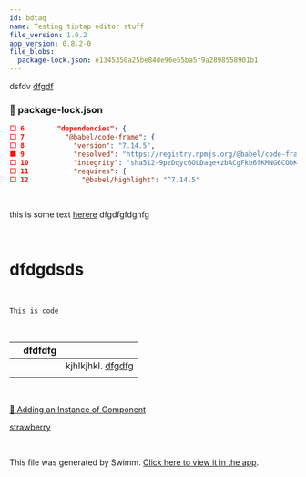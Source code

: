```yaml
---
id: bdtaq
name: Testing tiptap editor stuff
file_version: 1.0.2
app_version: 0.8.2-0
file_blobs:
  package-lock.json: e1345350a25be84de96e55ba5f9a2898558901b1
---
```


dsfdv [dfgdf](https://atomiks.github.io/tippyjs/v6/accessibility/#interactivity)
<!-- NOTE-swimm-snippet: the lines below link your snippet to Swimm -->
### 📄 package-lock.json
```json
⬜ 6        "dependencies": {
⬜ 7          "@babel/code-frame": {
⬜ 8            "version": "7.14.5",
🟩 9            "resolved": "https://registry.npmjs.org/@babel/code-frame/-/code-frame-7.14.5.tgz",
⬜ 10           "integrity": "sha512-9pzDqyc6OLDaqe+zbACgFkb6fKMNG6CObKpnYXChRsvYGyEdc7CA2BaqeOM+vOtCS5ndmJicPJhKAwYRI6UfFw==",
⬜ 11           "requires": {
⬜ 12             "@babel/highlight": "^7.14.5"
```

<br/>

this is some text [herere](https://vue-loader.vuejs.org/guide/scoped-css.html#child-component-root-elements) dfgdfgfdghfg

<br/>

# dfdgdsds

<br/>

```
This is code
```

<br/>

| |dfdfdfg|                                                                                      |
|---|-------|--------------------------------------------------------------------------------------|
| |       |kjhlkjhkl. [dfgdfg](https://atomiks.github.io/tippyjs/v6/accessibility/#interactivity)|
| |       |                                                                                      |

<br/>

[🔘 Adding an Instance of Component](adding-an-instance-of-component.0ojyv.sw.md)

[strawberry](strawberry.vaFeg.pl.sw.md)

<br/>

This file was generated by Swimm. [Click here to view it in the app](http://localhost:5000/repos/Z2l0aHViJTNBJTNBc3Rva2Utd2VhdGhlciUzQSUzQUFkZGllQ29oZW4=/docs/bdtaq).